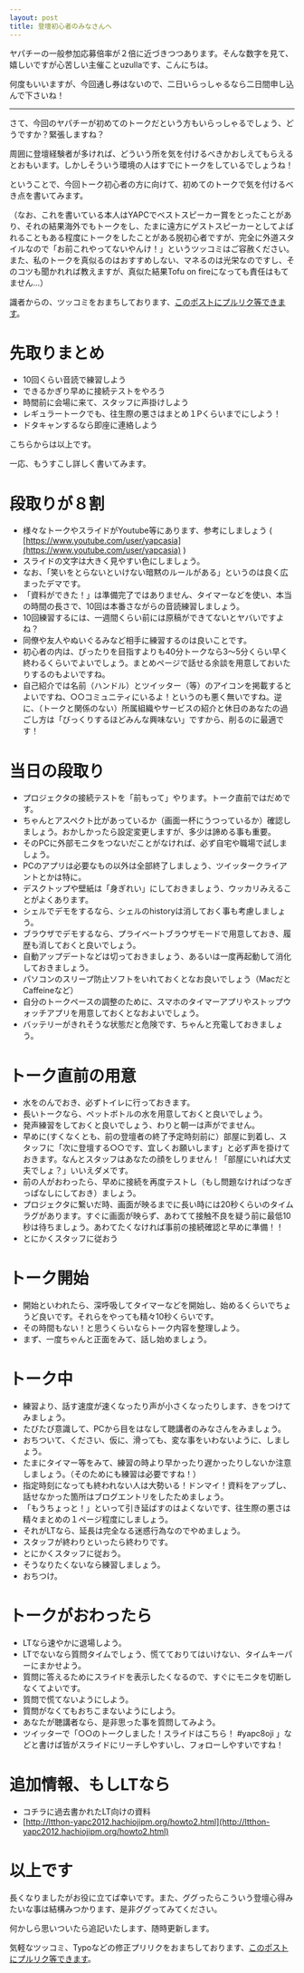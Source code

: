 ```yaml
---
layout: post
title: 登壇初心者のみなさんへ
---
```


ヤパチーの一般参加応募倍率が２倍に近づきつつあります。そんな数字を見て、嬉しいですが心苦しい主催ことuzullaです、こんにちは。

何度もいいますが、今回通し券はないので、二日いらっしゃるなら二日間申し込んで下さいね！

***

さて、今回のヤパチーが初めてのトークだという方もいらっしゃるでしょう、どうですか？緊張しますね？

周囲に登壇経験者が多ければ、どういう所を気を付けるべきかおしえてもらえるとおもいます。しかしそういう環境の人はすでにトークをしているでしょうね！


ということで、今回トーク初心者の方に向けて、初めてのトークで気を付けるべき点を書いてみます。

（なお、これを書いている本人はYAPCでベストスピーカー賞をとったことがあり、それの結果海外でもトークをし、たまに遠方にゲストスピーカーとしてよばれることもある程度にトークをしたことがある脱初心者ですが、完全に外道スタイルなので「お前これやってないやんけ！」というツッコミはご容赦ください。また、私のトークを真似るのはおすすめしない、マネるのは光栄なのですし、そのコツも聞かれれば教えますが、真似た結果Tofu on fireになっても責任はもてません…）

識者からの、ツッコミをおまちしております、[このポストにプルリク等できます](https://github.com/hachiojipm/yapcasia-8oji-2016mid/tree/gh-pages/_posts/2016-06-11-for-beginner-talker.md)。


# 先取りまとめ

- 10回くらい音読で練習しよう
- できるかぎり早めに接続テストをやろう
- 時間前に会場に来て、スタッフに声掛けしよう
- レギュラートークでも、往生際の悪さはまとめ１Pくらいまでにしよう！
- ドタキャンするなら即座に連絡しよう

こちらからは以上です。


一応、もうすこし詳しく書いてみます。


# 段取りが８割

- 様々なトークやスライドがYoutube等にあります、参考にしましょう ( [https://www.youtube.com/user/yapcasia](https://www.youtube.com/user/yapcasia) )
- スライドの文字は大きく見やすい色にしましょう。
- なお、「笑いをとらないといけない暗黙のルールがある」というのは良く広まったデマです。
- 「資料ができた！」は準備完了ではありません、タイマーなどを使い、本当の時間の長さで、10回は本番さながらの音読練習しましょう。
- 10回練習するには、一週間くらい前には原稿ができてないとヤバいですよね？
- 同僚や友人やぬいぐるみなど相手に練習するのは良いことです。
- 初心者の内は、ぴったりを目指すよりも40分トークなら3〜5分くらい早く終わるくらいでよいでしょう。まとめページで話せる余談を用意しておいたりするのもよいですね。
- 自己紹介では名前（ハンドル）とツイッター（等）のアイコンを掲載するとよいですね、○○コミュニティにいるよ！というのも悪く無いですね。逆に、（トークと関係のない）所属組織やサービスの紹介と休日のあなたの過ごし方は「びっくりするほどみんな興味ない」ですから、削るのに最適です！


# 当日の段取り

- プロジェクタの接続テストを「前もって」やります。トーク直前ではだめです。
- ちゃんとアスペクト比があっているか（画面一杯にうつっているか）確認しましょう。おかしかったら設定変更しますが、多少は諦める事も重要。
- そのPCに外部モニタをつないだことがなければ、必ず自宅や職場で試しましょう。
- PCのアプリは必要なもの以外は全部終了しましょう、ツイッタークライアントとかは特に。
- デスクトップや壁紙は「身ぎれい」にしておきましょう、ウッカリみえることがよくあります。
- シェルでデモをするなら、シェルのhistoryは消しておく事も考慮しましょう。
- ブラウザでデモするなら、プライベートブラウザモードで用意しておき、履歴も消しておくと良いでしょう。
- 自動アップデートなどは切っておきましょう、あるいは一度再起動して消化しておきましょう。
- パソコンのスリープ防止ソフトをいれておくとなお良いでしょう（MacだとCaffeineなど）
- 自分のトークペースの調整のために、スマホのタイマーアプリやストップウォッチアプリを用意しておくとなおよいでしょう。
- バッテリーがきれそうな状態だと危険です、ちゃんと充電しておきましょう。


# トーク直前の用意

- 水をのんでおき、必ずトイレに行っておきます。
- 長いトークなら、ペットボトルの水を用意しておくと良いでしょう。
- 発声練習をしておくと良いでしょう、わりと朝一は声がでません。
- 早めに(すくなくとも、前の登壇者の終了予定時刻前に）部屋に到着し、スタッフに「次に登壇する○○です、宜しくお願いします」と必ず声を掛けておきます。なんとスタッフはあなたの顔をしりません！「部屋にいれば大丈夫でしょ？」いいえダメです。
- 前の人がおわったら、早めに接続を再度テストし（もし問題なければつなぎっぱなしにしておき）ましょう。
- プロジェクタに繋いだ時、画面が映るまでに長い時には20秒くらいのタイムラグがあります。すぐに画面が映らず、あわてて接触不良を疑う前に最低10秒は待ちましょう。あわてたくなければ事前の接続確認と早めに準備！！
- とにかくスタッフに従おう


# トーク開始

- 開始といわれたら、深呼吸してタイマーなどを開始し、始めるくらいでちょうど良いです。それらをやっても精々10秒くらいです。
- その時間もない！と思うくらいならトーク内容を整理しよう。
- まず、一度ちゃんと正面をみて、話し始めましょう。


# トーク中

- 練習より、話す速度が速くなったり声が小さくなったりします、きをつけてみましょう。
- たびたび意識して、PCから目をはなして聴講者のみなさんをみましょう。
- おちついて、ください、仮に、滑っても、変な事をいわないように、しましょう。
- たまにタイマー等をみて、練習の時より早かったり遅かったりしないか注意しましょう。（そのためにも練習は必要ですね！）
- 指定時刻になっても終われない人は大勢いる！ドンマイ！資料をアップし、話せなかった箇所はブログエントリをしたためましょう。
- 「もうちょっと！」といって引き延ばすのはよくないです、往生際の悪さは精々まとめの１ページ程度にしましょう。
- それがLTなら、延長は完全なる迷惑行為なのでやめましょう。
- スタッフが終わりといったら終わりです。
- とにかくスタッフに従おう。
- そうなりたくないなら練習しましょう。
- おちつけ。


# トークがおわったら

- LTなら速やかに退場しよう。
- LTでないなら質問タイムでしょう、慌てておりてはいけない、タイムキーパーにまかせよう。
- 質問に答えるためにスライドを表示したくなるので、すぐにモニタを切断しなくてよいです。
- 質問で慌てないようにしよう。
- 質問がなくてもおちこまないようにしよう。
- あなたが聴講者なら、是非思った事を質問してみよう。
- ツイッターで「○○のトークしました！スライドはこちら！ #yapc8oji 」などと書けば皆がスライドにリーチしやすいし、フォローしやすいですね！


# 追加情報、もしLTなら

- コチラに過去書かれたLT向けの資料
- [http://ltthon-yapc2012.hachiojipm.org/howto2.html](http://ltthon-yapc2012.hachiojipm.org/howto2.html)



# 以上です

長くなりましたがお役に立てば幸いです。また、ググったらこういう登壇心得みたいな事は結構みつかります、是非ググってみてください。

何かしら思いついたら追記いたします、随時更新します。

気軽なツッコミ、Typoなどの修正プリリクをおまちしております、[このポストにプルリク等できます](https://github.com/hachiojipm/yapcasia-8oji-2016mid/tree/gh-pages/_posts/2016-06-11-for-beginner-talker.md)。


